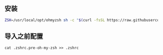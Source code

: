 ## 安装

```bash
ZSH=/usr/local/opt/ohmyzsh sh -c "$(curl -fsSL https://raw.githubusercontent.com/ohmyzsh/ohmyzsh/master/tools/install.sh)"
```

## 导入之前配置

```
cat .zshrc.pre-oh-my-zsh >> .zshrc
```
